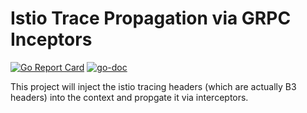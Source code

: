 # Istio Trace Propagation via GRPC Inceptors

[![Go Report Card](https://goreportcard.com/badge/github.com/e-conomic/ctxtrace)](https://goreportcard.com/report/github.com/e-conomic/ctxtrace)
[![go-doc](https://godoc.org/github.com/e-conomic/ctxtrace?status.svg)](https://godoc.org/github.com/e-conomic/ctxtrace)

This project will inject the istio tracing headers (which are actually B3 headers) into the context and propgate it via interceptors.

